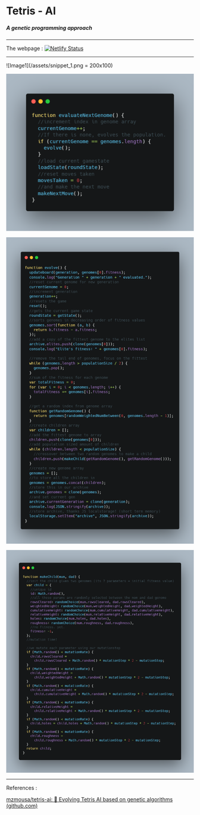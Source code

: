 # Tetris - AI

##### A genetic programming approach

---

The webpage : [![Netlify Status](https://api.netlify.com/api/v1/badges/159f0214-1d34-436d-85a3-1665dcd97786/deploy-status)](https://app.netlify.com/sites/tetrisaigenetic/deploys)

---

![Image1](/assets/snippet_1.png = 200x100)

![Image2](/assets/snippet_2.png)

![Image3](/assets/snippet_3.png)

![Image4](/assets/snippet_4.png)

---

References :

[mzmousa/tetris-ai: 🐒 Evolving Tetris AI based on genetic algorithms (github.com)](https://github.com/mzmousa/tetris-ai)

